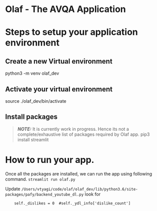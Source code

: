 # Olaf - The AVQA Application

# Steps to setup your application environment

## Create a new Virtual environment

python3 -m venv olaf_dev

## Activate your virtual environment

source ./olaf_dev/bin/activate

## Install packages
> **_NOTE:_** It is currently work in progress. Hence its not a complete/exhaustive list of packages required by Olaf app.
pip3 install streamlit


# How to run your app.
Once all the packages are installed, we can run the app using following command.
`streamlit run olaf.py`

Update  `/Users/vtyagi/code/olaf/olaf_dev/lib/python3.6/site-packages/pafy/backend_youtube_dl.py` look for
```
    self._dislikes = 0  #self._ydl_info['dislike_count']

```
